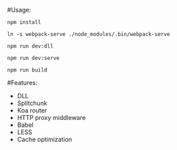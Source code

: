 #Usage:
	
	npm install
	
	ln -s webpack-serve ./node_modules/.bin/webpack-serve
	
	npm run dev:dll
	
	npm run dev:serve
	
	npm run build


#Features:
* DLL
* Splitchunk
* Koa router
* HTTP proxy middleware 
* Babel
* LESS
* Cache optimization
